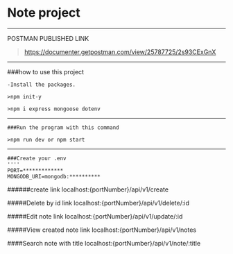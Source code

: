 # Note project


---
POSTMAN PUBLISHED LINK

> https://documenter.getpostman.com/view/25787725/2s93CExGnX

---

###how to use this project

    -Install the packages.

    >npm init-y
    
    >npm i express mongoose dotenv 

---

    ###Run the program with this command 

    >npm run dev or npm start
---
    ###Create your .env
    ''''
    PORT=*************
    MONGODB_URI=mongodb:**********
    

######create link
localhost:{portNumber}/api/v1/create

#####Delete by id link
localhost:{portNumber}/api/v1/delete/:id

#####Edit note link
localhost:{portNumber}/api/v1/update/:id

#####View created note link
localhost:{portNumber}/api/v1/notes

####Search note with title
localhost:{portNumber}/api/v1/note/:title



